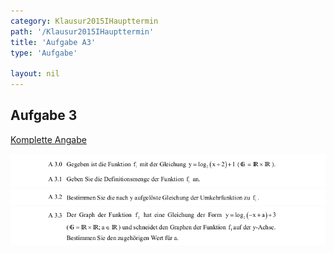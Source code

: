```yaml
---
category: Klausur2015IHaupttermin
path: '/Klausur2015IHaupttermin'
title: 'Aufgabe A3'
type: 'Aufgabe'

layout: nil
---
```


## Aufgabe 3
<p> <a href="https://www.isb.bayern.de/download/17089/2015_mathe_i_haupttermin_angaben.pdf"> Komplette Angabe </a> </p>
<img src="./Aufgabenstellungen/2015_mi_ht/2015_mathe_i_haupttermin_angaben_a3_1.png">
<img src="./Aufgabenstellungen/2015_mi_ht/2015_mathe_i_haupttermin_angaben_a3_2.png">
<img src="./Aufgabenstellungen/2015_mi_ht/2015_mathe_i_haupttermin_angaben_a3_3.png">

